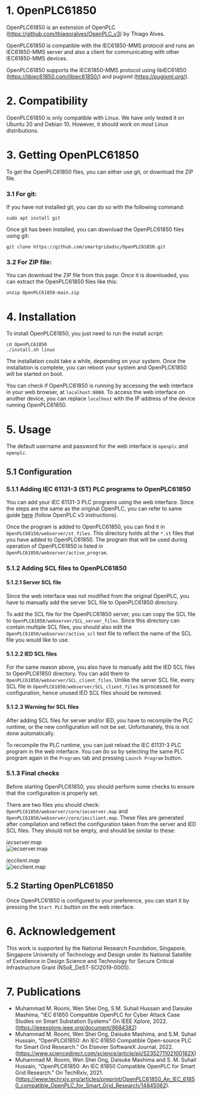 
# 1. OpenPLC61850

OpenPLC61850 is an extension of OpenPLC (https://github.com/thiagoralves/OpenPLC_v3) by Thiago Alves. 

OpenPLC61850 is compatible with the IEC61850-MMS protocol and runs an IEC61850-MMS server and also a client for communicating with other IEC61850-MMS devices.

OpenPLC61850 supports the IEC61850-MMS protocol using libIEC61850 (https://libiec61850.com/libiec61850/) and pugixml (https://pugixml.org/).

# 2. Compatibility

OpenPLC61850 is only compatible with Linux. We have only tested it on Ubuntu 20 and Debian 10. However, it should work on most Linux distributions.

# 3. Getting OpenPLC61850

To get the OpenPLC61850 files, you can either use git, or download the ZIP file.

### 3.1 For git:
If you have not installed git, you can do so with the following command:
```
sudo apt install git
```
Once git has been installed, you can download the OpenPLC61850 files using git:
```
git clone https://github.com/smartgridadsc/OpenPLC61850.git
```

### 3.2 For ZIP file:
You can download the ZIP file from this page. Once it is downloaded, you can extract the OpenPLC61850 files like this:
```
unzip OpenPLC61850-main.zip
```

# 4. Installation

To install OpenPLC61850, you just need to run the install script:
```
cd OpenPLC61850
./install.sh linux
```
The installation could take a while, depending on your system. Once the installation is complete, you can reboot your system and OpenPLC61850 will be started on boot. 

You can check if OpenPLC61850 is running by accessing the web interface in your web browser, at `localhost:8080`. To access the web interface on another device, you can replace `localhost` with the IP address of the device running OpenPLC61850.

# 5. Usage

The default username and password for the web interface is `openplc` and `openplc`.

## 5.1 Configuration

### 5.1.1 Adding IEC 61131-3 (ST) PLC programs to OpenPLC61850
You can add your IEC 61131-3 PLC programs using the web interface. Since the steps are the same as the original OpenPLC, you can refer to same guide [here](https://www.openplcproject.com/reference/basics/upload) (follow OpenPLC v3 instructions).

Once the program is added to OpenPLC61850, you can find it in `OpenPLC68150/webserver/st_files`. This directory holds all the `*.st` files that you have added to OpenPLC61850. The program that will be used during operation of OpenPLC61850 is listed in `OpenPLC61850/webserver/active_program`.

### 5.1.2 Adding SCL files to OpenPLC61850

#### 5.1.2.1 Server SCL file
Since the web interface was not modified from the original OpenPLC, you have to manually add the server SCL file to OpenPLC61850 directory.

To add the SCL file for the OpenPLC61850 server, you can copy the SCL file to `OpenPLC61850/webserver/SCL_server_files`. Since this directory can contain multiple SCL files, you should also edit the `OpenPLC61850/webserver/active_scl` text file to reflect the name of the SCL file you would like to use.

#### 5.1.2.2 IED SCL files
For the same reason above, you also have to manually add the IED SCL files to OpenPLC61850 directory. You can add them to `OpenPLC61850/webserver/SCL_client_files`. Unlike the server SCL file, every SCL file in `OpenPLC61850/webserver/SCL_client_files` is processed for configuration, hence unused IED SCL files should be removed.

#### 5.1.2.3 Warning for SCL files
After adding SCL files for server and/or IED, you have to recompile the PLC runtime, or the new configuration will not be set. Unfortunately, this is not done automatically. 

To recompile the PLC runtime, you can just reload the IEC 61131-3 PLC program in the web interface. You can do so by selecting the same PLC program again in the `Programs` tab and pressing `Launch Program` button.

### 5.1.3 Final checks
Before starting OpenPLC61850, you should perform some checks to ensure that the configuration is properly set. 

There are two files you should check: `OpenPLC61850/webserver/core/iecserver.map` and `OpenPLC61850/webserver/core/iecclient.map`. These files are generated after compilation and reflect the configuration taken from the server and IED SCL files. They should not be empty, and should be similar to these:

*iecserver.map* <br/>
![iecserver.map](https://raw.githubusercontent.com/smartgridadsc/OpenPLC61850/main/documentation/images/iecserver_map.png)

*iecclient.map* <br/>
![iecclient.map](https://raw.githubusercontent.com/smartgridadsc/OpenPLC61850/main/documentation/images/iecclient_map.png)

## 5.2 Starting OpenPLC61850

Once OpenPLC61850 is configured to your preference, you can start it by pressing the `Start PLC` button on the web interface.

# 6. Acknowledgement

This work is supported by the National Research Foundation, Singapore, Singapore University of Technology and Design under its National Satellite of Excellence in Design Science and Technology for Secure Critical Infrastructure Grant (NSoE_DeST-SCI2019-0005).

# 7. Publications
- Muhammad M. Roomi, Wen Shei Ong, S.M. Suhail Hussain and Daisuke Mashima, "IEC 61850 Compatible OpenPLC for Cyber Attack Case Studies on Smart Substation Systems" On IEEE Xplore, 2022. <br/> (https://ieeexplore.ieee.org/document/9684382)
-	Muhammad M. Roomi, Wen Shei Ong, Daisuke Mashima, and S.M. Suhail Hussain, “OpenPLC61850: An IEC 61850 Compatible Open-source PLC for Smart Grid Research.” On Elsevier SoftwareX Journal, 2022. <br/> (https://www.sciencedirect.com/science/article/pii/S235271102100162X)
-	Muhammad M. Roomi, Wen Shei Ong, Daisuke Mashima and S. M. Suhail Hussain, “OpenPLC61850: An IEC 61850 Compatible OpenPLC for Smart Grid Research.” On TechRxiv, 2021. <br/> (https://www.techrxiv.org/articles/preprint/OpenPLC61850_An_IEC_61850_compatible_OpenPLC_for_Smart_Grid_Research/14845062).


